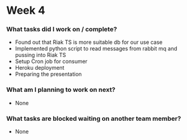 # Week 4

### What tasks did I work on / complete?

- Found out that Riak TS is more suitable db for our use case
- Implemented python script to read messages from rabbit mq and pussing into Riak TS
- Setup Cron job for consumer
- Heroku deployment 
- Preparing the presentation 

### What am I planning to work on next?

* None

### What tasks are blocked waiting on another team member?

* None
